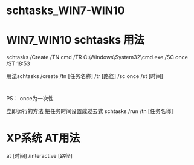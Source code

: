 # schtasks_WIN7-WIN10
  
# WIN7_WIN10 schtasks 用法
  
schtasks /Create  /TN cmd /TR C:\Windows\System32\cmd.exe /SC once /ST 18:53
  
用法schtasks /create /tn [任务名称] /tr [路径] /sc once /st [时间]    

#   
#   
  
PS： once为一次性
  
立即运行的方法 把任务时间设置成过去式 schtasks /run /tn [任务名称]
  
# XP系统 AT用法
  
at [时间] /interactive [路径]
